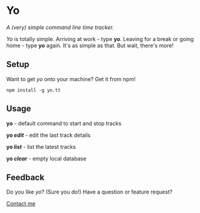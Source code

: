 # Yo

*A (very) simple command line time tracker.*

*Yo* is totally simple. Arriving at work - type **yo**. Leaving for a break or going home - type **yo** again.
It's as simple as that. But wait, there's more!

## Setup

Want to get *yo* onto your machine? Get it from npm!

```npm install -g yo.tt```

## Usage

**yo** - default command to start and stop tracks

**yo *edit*** - edit the last track details

**yo *list*** - list the latest tracks

**yo *clear*** - empty local database

## Feedback

Do you like *yo*? (Sure you do!) Have a question or feature request?

[Contact me](mailto:hi@adfr.io)